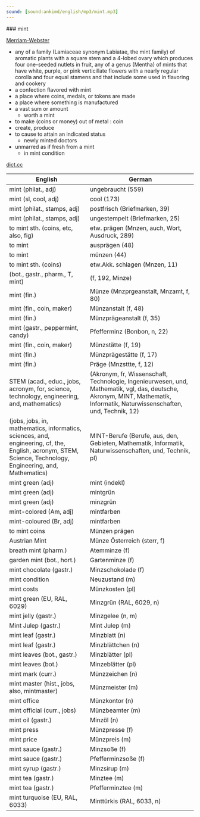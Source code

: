 ```yaml
---
sound: [sound:ankimd/english/mp3/mint.mp3]
---
```


\### mint

[Merriam-Webster](https://www.merriam-webster.com/dictionary/mint)

- any of a family (Lamiaceae synonym Labiatae, the mint family) of aromatic plants with a square stem and a 4-lobed ovary which produces four one-seeded nutlets in fruit, any of a genus (Mentha) of mints that have white, purple, or pink verticillate flowers with a nearly regular corolla and four equal stamens and that include some used in flavoring and cookery
- a confection flavored with mint
- a place where coins, medals, or tokens are made
- a place where something is manufactured
- a vast sum or amount
    - worth a mint
- to make (coins or money) out of metal : coin
- create, produce
- to cause to attain an indicated status
    - newly minted doctors
- unmarred as if fresh from a mint
    - in mint condition

[dict.cc](https://www.dict.cc/mint)

| English        | German       |
| -------------- | ------------ |
| mint (philat., adj) | ungebraucht (559) |
| mint (sl, cool, adj) | cool (173) |
| mint (philat., stamps, adj) | postfrisch (Briefmarken, 39) |
| mint (philat., stamps, adj) | ungestempelt (Briefmarken, 25) |
| to mint sth. (coins, etc, also, fig) | etw. prägen (Mnzen, auch, Wort, Ausdruck, 289) |
| to mint | ausprägen (48) |
| to mint | münzen (44) |
| to mint sth. (coins) | etw.Akk. schlagen (Mnzen, 11) |
|  (bot., gastr., pharm., T, mint) |  (f, 192, Minze) |
| mint (fin.) | Münze (Mnzprgeanstalt, Mnzamt, f, 80) |
| mint (fin., coin, maker) | Münzanstalt (f, 48) |
| mint (fin.) | Münzprägeanstalt (f, 35) |
| mint (gastr., peppermint, candy) | Pfefferminz (Bonbon, n, 22) |
| mint (fin., coin, maker) | Münzstätte (f, 19) |
| mint (fin.) | Münzprägestätte (f, 17) |
| mint (fin.) | Präge (Mnzsttte, f, 12) |
| STEM (acad., educ., jobs, acronym, for, science, technology, engineering, and, mathematics) |  (Akronym, fr, Wissenschaft, Technologie, Ingenieurwesen, und, Mathematik, vgl, das, deutsche, Akronym, MINT, Mathematik, Informatik, Naturwissenschaften, und, Technik, 12) |
|  (jobs, jobs, in, mathematics, informatics, sciences, and, engineering, cf, the, English, acronym, STEM, Science, Technology, Engineering, and, Mathematics) | MINT-Berufe (Berufe, aus, den, Gebieten, Mathematik, Informatik, Naturwissenschaften, und, Technik, pl) |
| mint green (adj) | mint (indekl) |
| mint green (adj) | mintgrün |
| mint green (adj) | minzgrün |
| mint-colored (Am, adj) | mintfarben |
| mint-coloured (Br, adj) | mintfarben |
| to mint coins | Münzen prägen |
| Austrian Mint | Münze Österreich (sterr, f) |
| breath mint (pharm.) | Atemminze (f) |
| garden mint (bot., hort.) | Gartenminze (f) |
| mint chocolate (gastr.) | Minzschokolade (f) |
| mint condition | Neuzustand (m) |
| mint costs | Münzkosten (pl) |
| mint green (EU, RAL, 6029) | Minzgrün (RAL, 6029, n) |
| mint jelly (gastr.) | Minzgelee (n, m) |
| Mint Julep (gastr.) | Mint Julep (m) |
| mint leaf (gastr.) | Minzblatt (n) |
| mint leaf (gastr.) | Minzblättchen (n) |
| mint leaves (bot., gastr.) | Minzblätter (pl) |
| mint leaves (bot.) | Minzeblätter (pl) |
| mint mark (curr.) | Münzzeichen (n) |
| mint master (hist., jobs, also, mintmaster) | Münzmeister (m) |
| mint office | Münzkontor (n) |
| mint official (curr., jobs) | Münzbeamter (m) |
| mint oil (gastr.) | Minzöl (n) |
| mint press | Münzpresse (f) |
| mint price | Münzpreis (m) |
| mint sauce (gastr.) | Minzsoße (f) |
| mint sauce (gastr.) | Pfefferminzsoße (f) |
| mint syrup (gastr.) | Minzsirup (m) |
| mint tea (gastr.) | Minztee (m) |
| mint tea (gastr.) | Pfefferminztee (m) |
| mint turquoise (EU, RAL, 6033) | Minttürkis (RAL, 6033, n) |
